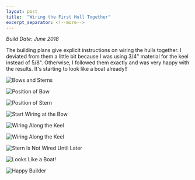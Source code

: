 ```yaml
---
layout: post
title:  "Wiring the First Hull Together"
excerpt_separator: <!--more-->
---
```


*Build Date: June 2018*

The building plans give explicit instructions on wiring the hulls together. I deviated from them a little bit because I was using 3/4" material for the keel instead of 5/8". Otherwise, I followed them exactly and was very happy with the results. It's starting to look like a boat already!!

<!--more-->

![Bows and Sterns](/assets/images/wiring-bows-sterns.jpg)

![Position of Bow](/assets/images/wiring-bow-1.jpg)

![Position of Stern](/assets/images/wiring-stern-1.jpg)

![Start Wiring at the Bow](/assets/images/wiring-bow-2.jpg)

![Wiring Along the Keel](/assets/images/wiring-1.jpg)

![Wiring Along the Keel](/assets/images/wiring-2.jpg)

![Stern Is Not Wired Until Later](/assets/images/wiring-stern-2.jpg)

![Looks Like a Boat!](/assets/images/wiring-done-1.jpg)

![Happy Builder](/assets/images/wiring-done-2.jpg)
